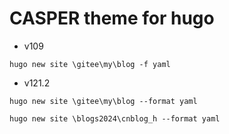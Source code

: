 # CASPER theme for hugo

- v109
```
hugo new site \gitee\my\blog -f yaml
```

- v121.2
```
hugo new site \gitee\my\blog --format yaml

hugo new site \blogs2024\cnblog_h --format yaml
```
